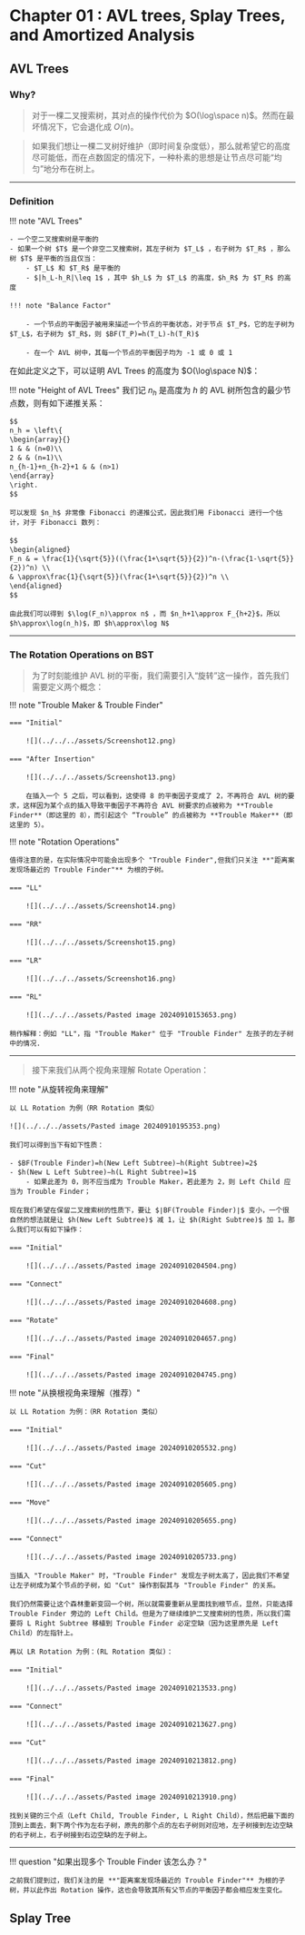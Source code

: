 # Chapter 01 : AVL trees, Splay Trees, and Amortized Analysis

## AVL Trees

### Why?

>对于一棵二叉搜索树，其对点的操作代价为 $O(\log⁡\space n)$。然而在最坏情况下，它会退化成 $O(n)$。

>如果我们想让一棵二叉树好维护（即时间复杂度低），那么就希望它的高度尽可能低，而在点数固定的情况下，一种朴素的思想是让节点尽可能“均匀”地分布在树上。
***
### Definition

!!! note "AVL Trees"

	- 一个空二叉搜索树是平衡的
	- 如果一个树 $T$ 是一个非空二叉搜索树，其左子树为 $T_L$ ，右子树为 $T_R$ ，那么树 $T$ 是平衡的当且仅当：
		- $T_L$ 和 $T_R$ 是平衡的
		- $|h_L-h_R|\leq 1$ ，其中 $h_L$ 为 $T_L$ 的高度，$h_R$ 为 $T_R$ 的高度	

	!!! note "Balance Factor"

		- 一个节点的平衡因子被用来描述一个节点的平衡状态，对于节点 $T_P$，它的左子树为 $T_L$​，右子树为 $T_R$​，则 $BF(T_P)=h(T_L)-h(T_R)$
	
		- 在一个 AVL 树中，其每一个节点的平衡因子均为 -1 或 0 或 1

在如此定义之下，可以证明 AVL Trees 的高度为 $O(\log\space N)$：

!!! note "Height of AVL Trees"
	我们记 $n_h$ 是高度为 $h$ 的 AVL 树所包含的最少节点数，则有如下递推关系：
	
	$$
	n_h = \left\{
	\begin{array}{}
	1 & & (n=0)\\
	2 & & (n=1)\\
	n_{h-1}+n_{h-2}+1 & & (n>1)
	\end{array}
	\right.
	$$
	
	可以发现 $n_h$ 非常像 Fibonacci 的递推公式，因此我们用 Fibonacci 进行一个估计，对于 Fibonacci 数列：
	
	$$
	\begin{aligned}
	F_n & = \frac{1}{\sqrt{5}}((\frac{1+\sqrt{5}}{2})^n-(\frac{1-\sqrt{5}}{2})^n) \\
	& \approx\frac{1}{\sqrt{5}}(\frac{1+\sqrt{5}}{2})^n \\
	\end{aligned}
	$$
	
	由此我们可以得到 $\log(F_n)\approx n$ ，而 $n_h+1\approx F_{h+2}$，所以 $h\approx\log(n_h)$，即 $h\approx\log N$

***
### The Rotation Operations on BST

> 为了时刻能维护 AVL 树的平衡，我们需要引入“旋转”这一操作，首先我们需要定义两个概念：

!!! note "Trouble Maker & Trouble Finder"

	=== "Initial"
	
		![](../../../assets/Screenshot12.png)
	
	=== "After Insertion"
	
		![](../../../assets/Screenshot13.png)
	
		在插入一个 5 之后，可以看到，这使得 8 的平衡因子变成了 2，不再符合 AVL 树的要求，这样因为某个点的插入导致平衡因子不再符合 AVL 树要求的点被称为 **Trouble Finder**（即这里的 8），而引起这个 “Trouble” 的点被称为 **Trouble Maker**（即这里的 5）。
	
!!! note "Rotation Operations"

	值得注意的是，在实际情况中可能会出现多个 "Trouble Finder",但我们只关注 **"距离案发现场最近的 Trouble Finder"** 为根的子树。
	
	=== "LL"
	
		![](../../../assets/Screenshot14.png)
	
	=== "RR"
	
		![](../../../assets/Screenshot15.png)
	
	=== "LR"
	
		![](../../../assets/Screenshot16.png)
	
	=== "RL"
		
		![](../../../assets/Pasted image 20240910153653.png)
		
	稍作解释：例如 "LL"，指 "Trouble Maker" 位于 "Trouble Finder" 左孩子的左子树中的情况.
***
>接下来我们从两个视角来理解 Rotate Operation：

!!! note "从旋转视角来理解"

	以 LL Rotation 为例（RR Rotation 类似）
	 
	![](../../../assets/Pasted image 20240910195353.png)
	 
	我们可以得到当下有如下性质：
	 
	- $BF(Trouble Finder)=h(New Left Subtree)−h(Right Subtree)=2$
	- $h(New L Left Subtree)−h(L Right Subtree)=1$
		- 如果此差为 0，则不应当成为 Trouble Maker，若此差为 2，则 Left Child 应当为 Trouble Finder；
	
	现在我们希望在保留二叉搜索树的性质下，要让 $∣BF(Trouble Finder)∣$ 变小，一个很自然的想法就是让 $h(New Left Subtree)$ 减 1，让 $h(Right Subtree)$ 加 1。那么我们可以有如下操作：
	
	=== "Initial"
	
		![](../../../assets/Pasted image 20240910204504.png)
	
	=== "Connect"
	
		![](../../../assets/Pasted image 20240910204608.png)
	
	=== "Rotate"
	
		![](../../../assets/Pasted image 20240910204657.png)
	
	=== "Final"
	
		![](../../../assets/Pasted image 20240910204745.png)

!!! note "从换根视角来理解（推荐）"
	
	以 LL Rotation 为例：（RR Rotation 类似）
		
	=== "Initial"
		
		![](../../../assets/Pasted image 20240910205532.png)
		
	=== "Cut"
		
		![](../../../assets/Pasted image 20240910205605.png)
		
	=== "Move"
		
		![](../../../assets/Pasted image 20240910205655.png)
		
	=== "Connect"
		
		![](../../../assets/Pasted image 20240910205733.png)
		
	当插入 "Trouble Maker" 时，"Trouble Finder" 发现左子树太高了，因此我们不希望让左子树成为某个节点的子树，如 "Cut" 操作割裂其与 "Trouble Finder" 的关系。
	
	我们仍然需要让这个森林重新变回一个树，所以就需要重新从里面找到根节点，显然，只能选择 Trouble Finder 旁边的 Left Child。但是为了继续维护二叉搜索树的性质，所以我们需要将 L Right Subtree 移植到 Trouble Finder 必定空缺（因为这里原先是 Left Child）的左指针上。
	
	再以 LR Rotation 为例：(RL Rotation 类似)：
	
	=== "Initial"
	
		![](../../../assets/Pasted image 20240910213533.png)
	
	=== "Connect"
	
		![](../../../assets/Pasted image 20240910213627.png)
		
	=== "Cut"
	
		![](../../../assets/Pasted image 20240910213812.png)
		
	=== "Final"
	
		![](../../../assets/Pasted image 20240910213910.png)
		
	找到关键的三个点（Left Child, Trouble Finder, L Right Child），然后把最下面的顶到上面去，剩下两个作为左右子树，原先的那个点的左右子树则对应地，左子树接到左边空缺的右子树上，右子树接到右边空缺的左子树上。
***
!!! question "如果出现多个 Trouble Finder 该怎么办？"

	之前我们提到过，我们关注的是 **"距离案发现场最近的 Trouble Finder"** 为根的子树，并以此作出 Rotation 操作，这也会导致其所有父节点的平衡因子都会相应发生变化。
## Splay Tree
